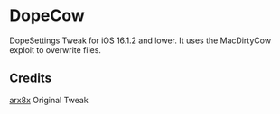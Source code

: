 # DopeCow

DopeSettings Tweak for iOS 16.1.2 and lower. It uses the MacDirtyCow exploit to overwrite files.

## Credits
[arx8x](https://github.com/arx8x/DopeSettings) Original Tweak
